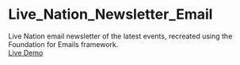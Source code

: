 # Live_Nation_Newsletter_Email
Live Nation email newsletter of the latest events, recreated using the Foundation for Emails framework.  
[Live Demo](https://tupasj.github.io/Live_Nation_Newsletter_Email/)
